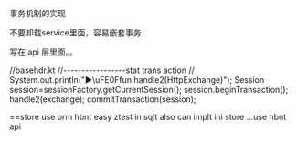 

事务机制的实现


不要卸载service里面，容易嵌套事务

写在  api 层里面。。


//basehdr.kt
//-----------------stat trans action
//  System.out.println("▶\uFE0Ffun handle2(HttpExchange)");
Session session=sessionFactory.getCurrentSession();
session.beginTransaction();
handle2(exchange);
commitTransaction(session);


==store use orm hbnt 
easy ztest in sqlt
also can implt ini store ...use hbnt api
